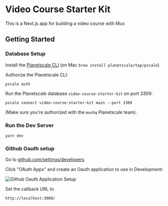 # Video Course Starter Kit

This is a Next.js app for building a video course with Mux

## Getting Started

### Database Setup

Install the [Planetscale CLI](https://github.com/planetscale/cli) (on Mac `brew install planetscale/tap/pscale`)

Authorize the Planetscale CLI:

```
pscale auth
```

Run the Planetscale database `video-course-starter-kit` on port 3309:

```
pscale connect video-course-starter-kit main --port 3309
```

(Make sure you're authorized with the `muxhq` Planetscale team).

### Run the Dev Server

```
yarn dev
```

### Github Oauth setup

Go to [github.com/settings/developers](https://github.com/settings/developers)

Click "OAuth Apps" and create an Oauth application to use in Development:

![Github Oauth Application Setup]('./screenshots/github-oauth.png')

Set the callback URL to 

```
http://localhost:3000/
```

